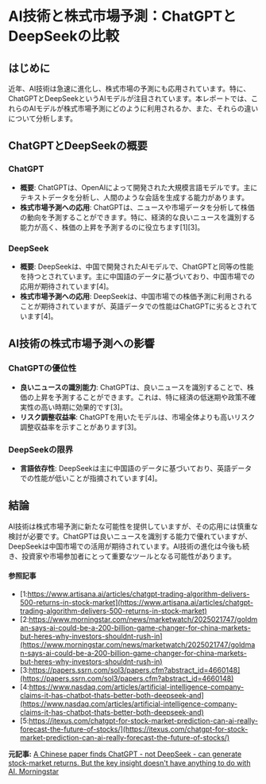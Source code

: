 # AI技術と株式市場予測：ChatGPTとDeepSeekの比較

## はじめに

近年、AI技術は急速に進化し、株式市場の予測にも応用されています。特に、ChatGPTとDeepSeekというAIモデルが注目されています。本レポートでは、これらのAIモデルが株式市場予測にどのように利用されるか、また、それらの違いについて分析します。

## ChatGPTとDeepSeekの概要

### ChatGPT

- **概要**: ChatGPTは、OpenAIによって開発された大規模言語モデルです。主にテキストデータを分析し、人間のような会話を生成する能力があります。
- **株式市場予測への応用**: ChatGPTは、ニュースや市場データを分析して株価の動向を予測することができます。特に、経済的な良いニュースを識別する能力が高く、株価の上昇を予測するのに役立ちます[1][3]。

### DeepSeek

- **概要**: DeepSeekは、中国で開発されたAIモデルで、ChatGPTと同等の性能を持つとされています。主に中国語のデータに基づいており、中国市場での応用が期待されています[4]。
- **株式市場予測への応用**: DeepSeekは、中国市場での株価予測に利用されることが期待されていますが、英語データでの性能はChatGPTに劣るとされています[4]。

## AI技術の株式市場予測への影響

### ChatGPTの優位性

- **良いニュースの識別能力**: ChatGPTは、良いニュースを識別することで、株価の上昇を予測することができます。これは、特に経済の低迷期や政策不確実性の高い時期に効果的です[3]。
- **リスク調整収益率**: ChatGPTを用いたモデルは、市場全体よりも高いリスク調整収益率を示すことがあります[3]。

### DeepSeekの限界

- **言語依存性**: DeepSeekは主に中国語のデータに基づいており、英語データでの性能が低いことが指摘されています[4]。

## 結論

AI技術は株式市場予測に新たな可能性を提供していますが、その応用には慎重な検討が必要です。ChatGPTは良いニュースを識別する能力で優れていますが、DeepSeekは中国市場での活用が期待されています。AI技術の進化は今後も続き、投資家や市場参加者にとって重要なツールとなる可能性があります。

#### 参照記事
- [1:https://www.artisana.ai/articles/chatgpt-trading-algorithm-delivers-500-returns-in-stock-market](https://www.artisana.ai/articles/chatgpt-trading-algorithm-delivers-500-returns-in-stock-market)
- [2:https://www.morningstar.com/news/marketwatch/2025021747/goldman-says-ai-could-be-a-200-billion-game-changer-for-china-markets-but-heres-why-investors-shouldnt-rush-in](https://www.morningstar.com/news/marketwatch/2025021747/goldman-says-ai-could-be-a-200-billion-game-changer-for-china-markets-but-heres-why-investors-shouldnt-rush-in)
- [3:https://papers.ssrn.com/sol3/papers.cfm?abstract_id=4660148](https://papers.ssrn.com/sol3/papers.cfm?abstract_id=4660148)
- [4:https://www.nasdaq.com/articles/artificial-intelligence-company-claims-it-has-chatbot-thats-better-both-deepseek-and](https://www.nasdaq.com/articles/artificial-intelligence-company-claims-it-has-chatbot-thats-better-both-deepseek-and)
- [5:https://itexus.com/chatgpt-for-stock-market-prediction-can-ai-really-forecast-the-future-of-stocks/](https://itexus.com/chatgpt-for-stock-market-prediction-can-ai-really-forecast-the-future-of-stocks/)


**元記事:** [A Chinese paper finds ChatGPT - not DeepSeek - can generate stock-market returns. But the key insight doesn't have anything to do with AI. Morningstar](https://www.morningstar.com/news/marketwatch/2025021936/a-chinese-paper-finds-chatgpt-not-deepseek-can-generate-stock-market-returns-but-the-key-insight-doesnt-have-anything-to-do-with-ai)